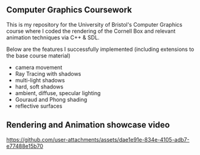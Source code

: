 ## Computer Graphics Coursework

This is my repository for the University of Bristol's Computer Graphics course where I coded the rendering of the Cornell Box and relevant animation techniques via C++ & SDL.

Below are the features I successfully implemented (including extensions to the base course material)
- camera movement
- Ray Tracing with shadows
- multi-light shadows
- hard, soft shadows
- ambient, diffuse, specular lighting
- Gouraud and Phong shading
- reflective surfaces
  
## Rendering and Animation showcase video
https://github.com/user-attachments/assets/dae1e91e-834e-4105-adb7-e77488e15b70

